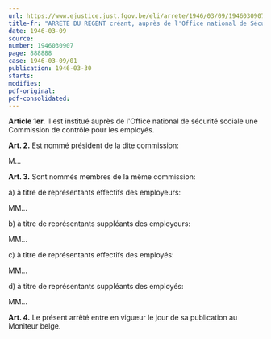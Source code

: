 ```yaml
---
url: https://www.ejustice.just.fgov.be/eli/arrete/1946/03/09/1946030907/justel
title-fr: "ARRETE DU REGENT créant, auprès de l'Office national de Sécurité sociale, la Commission de Contrôlé pour les employés et en nommant les présidents et membres"
date: 1946-03-09
source:
number: 1946030907
page: 888888
case: 1946-03-09/01
publication: 1946-03-30
starts:
modifies:
pdf-original:
pdf-consolidated:
---
```


**Article 1er.** Il est institué auprès de l'Office national de sécurité sociale une Commission de contrôle pour les employés.

**Art. 2.** Est nommé président de la dite commission:

M...

**Art. 3.** Sont nommés membres de la même commission:

   a) à titre de représentants effectifs des employeurs:

MM...

   b) à titre de représentants suppléants des employeurs:

MM...

   c) à titre de représentants effectifs des employés:

MM...

   d) à titre de représentants suppléants des employés:

MM...

**Art. 4.** Le présent arrêté entre en vigueur le jour de sa publication au Moniteur belge.

